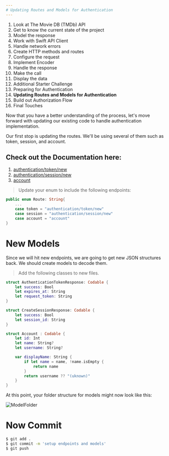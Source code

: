 ```yaml
---
# Updating Routes and Models for Authentication
---
```


1. Look at The Movie DB (TMDb) API
1. Get to know the current state of the project
1. Model the response
1. Work with Swift API Client
1. Handle network errors 
1. Create HTTP methods and routes
1. Configure the request
1. Implement Encoder 
1. Handle the response
1. Make the call 
1. Display the data 
1. Additional Starter Challenge
1. Preparing for Authentication
1. **Updating Routes and Models for Authentication**
1. Build out Authorization Flow
1. Final Touches


Now that you have a better understanding of the process, let's move forward with updating our existing code to handle authentication implementation. 

Our first stop is updating the routes. We'll be using several of them such as token, session, and account. 

## Check out the Documentation here: 
1. [authentication/token/new](https://developers.themoviedb.org/3/authentication/create-request-token)
1. [authentication/session/new](https://developers.themoviedb.org/3/authentication/create-session)
1. [account](https://developers.themoviedb.org/3/account/get-account-details)

> Update your enum to include the following endpoints:

```Swift
public enum Route: String{
    ...
    case token = "authentication/token/new"
    case session = "authentication/session/new"
    case account = "account"
}
```

# New Models 

Since we will hit new endpoints, we are going to get new JSON structures back. We should create models to decode them. 

> Add the following classes to new files.


```Swift
struct AuthenticationTokenResponse: Codable {
    let success: Bool
    let expires_at: String
    let request_token: String
}
```

```Swift
struct CreateSessionResponse: Codable {
    let success: Bool
    let session_id: String
}
```

```Swift
struct Account : Codable {
    let id: Int
    let name: String?
    let username: String?

    var displayName: String {
        if let name = name, !name.isEmpty {
            return name
        }
        return username ?? "(uknown)"
    }
}
```

At this point, your folder structure for models might now look like this:

![ModelFolder](/assets/models.png)


# Now Commit

```bash
$ git add .
$ git commit -m 'setup endpoints and models'
$ git push
```
